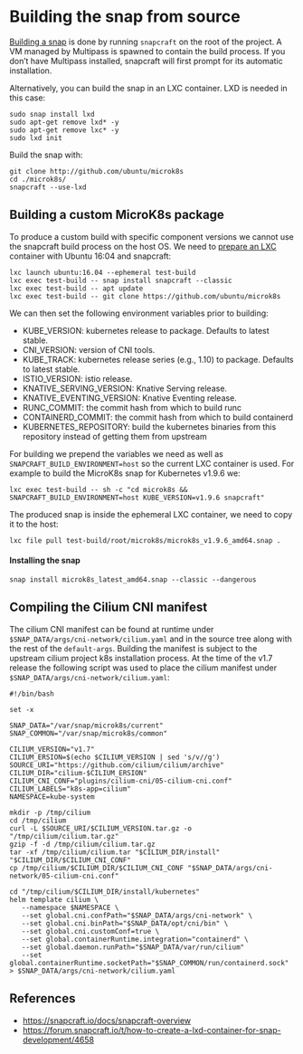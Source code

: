 # Building the snap from source

[Building a snap](https://snapcraft.io/docs/snapcraft-overview) is done by running `snapcraft` on the root of the project.
A VM managed by Multipass is spawned to contain the build process. If you don’t have Multipass installed,
snapcraft will first prompt for its automatic installation.

Alternatively, you can build the snap in an LXC container.
LXD is needed in this case:
```
sudo snap install lxd
sudo apt-get remove lxd* -y
sudo apt-get remove lxc* -y
sudo lxd init
```

Build the snap with:
```
git clone http://github.com/ubuntu/microk8s
cd ./microk8s/
snapcraft --use-lxd
```

## Building a custom MicroK8s package

To produce a custom build with specific component versions we cannot use the snapcraft build process on the host OS. We need to
[prepare an LXC](https://forum.snapcraft.io/t/how-to-create-a-lxd-container-for-snap-development/4658)
container with Ubuntu 16:04 and snapcraft:
```
lxc launch ubuntu:16.04 --ephemeral test-build
lxc exec test-build -- snap install snapcraft --classic
lxc exec test-build -- apt update
lxc exec test-build -- git clone https://github.com/ubuntu/microk8s
```

We can then set the following environment variables prior to building:
 - KUBE_VERSION: kubernetes release to package. Defaults to latest stable.
 - CNI_VERSION: version of CNI tools.
 - KUBE_TRACK: kubernetes release series (e.g., 1.10) to package. Defaults to latest stable.
 - ISTIO_VERSION: istio release.
 - KNATIVE_SERVING_VERSION: Knative Serving release.
 - KNATIVE_EVENTING_VERSION: Knative Eventing release.
 - RUNC_COMMIT: the commit hash from which to build runc
 - CONTAINERD_COMMIT: the commit hash from which to build containerd
 - KUBERNETES_REPOSITORY: build the kubernetes binaries from this repository instead of getting them from upstream


For building we prepend the variables we need as well as `SNAPCRAFT_BUILD_ENVIRONMENT=host` so the current LXC container is used. For example to build the MicroK8s snap for Kubernetes v1.9.6 we:
```
lxc exec test-build -- sh -c "cd microk8s && SNAPCRAFT_BUILD_ENVIRONMENT=host KUBE_VERSION=v1.9.6 snapcraft"
```

The produced snap is inside the ephemeral LXC container, we need to copy it to the host:
```
lxc file pull test-build/root/microk8s/microk8s_v1.9.6_amd64.snap .
```

#### Installing the snap
```
snap install microk8s_latest_amd64.snap --classic --dangerous
```

## Compiling the Cilium CNI manifest

The cilium CNI manifest can be found at runtime under `$SNAP_DATA/args/cni-network/cilium.yaml` and
in the source tree along with the rest of the `default-args`. Building the manifest is subject to
the upstream cilium project k8s installation process. At the time of the v1.7 release the following script was used to place the
cilium manifest under `$SNAP_DATA/args/cni-network/cilium.yaml`:

```
#!/bin/bash

set -x

SNAP_DATA="/var/snap/microk8s/current"
SNAP_COMMON="/var/snap/microk8s/common"

CILIUM_VERSION="v1.7"
CILIUM_ERSION=$(echo $CILIUM_VERSION | sed 's/v//g')
SOURCE_URI="https://github.com/cilium/cilium/archive"
CILIUM_DIR="cilium-$CILIUM_ERSION"
CILIUM_CNI_CONF="plugins/cilium-cni/05-cilium-cni.conf"
CILIUM_LABELS="k8s-app=cilium"
NAMESPACE=kube-system

mkdir -p /tmp/cilium
cd /tmp/cilium
curl -L $SOURCE_URI/$CILIUM_VERSION.tar.gz -o "/tmp/cilium/cilium.tar.gz"
gzip -f -d /tmp/cilium/cilium.tar.gz
tar -xf /tmp/cilium/cilium.tar "$CILIUM_DIR/install" "$CILIUM_DIR/$CILIUM_CNI_CONF"
cp /tmp/cilium/$CILIUM_DIR/$CILIUM_CNI_CONF "$SNAP_DATA/args/cni-network/05-cilium-cni.conf"

cd "/tmp/cilium/$CILIUM_DIR/install/kubernetes"
helm template cilium \
   --namespace $NAMESPACE \
   --set global.cni.confPath="$SNAP_DATA/args/cni-network" \
   --set global.cni.binPath="$SNAP_DATA/opt/cni/bin" \
   --set global.cni.customConf=true \
   --set global.containerRuntime.integration="containerd" \
   --set global.daemon.runPath="$SNAP_DATA/var/run/cilium"
   --set global.containerRuntime.socketPath="$SNAP_COMMON/run/containerd.sock" > $SNAP_DATA/args/cni-network/cilium.yaml
```
  

## References

- https://snapcraft.io/docs/snapcraft-overview
- https://forum.snapcraft.io/t/how-to-create-a-lxd-container-for-snap-development/4658
